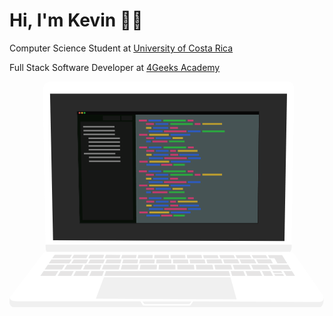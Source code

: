 # Hi, I'm Kevin 👋🏾

Computer Science Student at <a href="https://www.ucr.ac.cr/">University of Costa Rica</a> <br>

Full Stack Software Developer at <a href="https://4geeksacademy.com/">4Geeks Academy</a>

<div class="mac-wrapper start">
<svg width="100%" height="100%" viewBox="0 0 321 230" version="1.1" xmlns="http://www.w3.org/2000/svg" xmlns:xlink="http://www.w3.org/1999/xlink" xml:space="preserve" style="fill-rule:evenodd;clip-rule:evenodd;stroke-linejoin:round;stroke-miterlimit:1.41421;">
    <g id="MacBook">
        <path id="Monitor" d="M43.492,0.054C43.492,0.054 33.882,-0.78 33.99,9.755C34.098,20.291 36.873,168.94 36.873,168.94C36.873,168.94 36.413,174.74 40.46,174.657C43.484,174.595 284.414,174.657 284.414,174.657C284.414,174.657 287.802,174.446 287.636,166.691C287.471,158.926 290.232,7.403 290.232,7.403C290.232,7.403 289.322,0.176 284.414,0.054C279.507,-0.068 43.492,0.054 43.492,0.054Z" style="fill:#fff;"/>
        <clipPath id="_clip1">
            <path d="M43.492,0.054C43.492,0.054 33.882,-0.78 33.99,9.755C34.098,20.291 36.873,168.94 36.873,168.94C36.873,168.94 36.413,174.74 40.46,174.657C43.484,174.595 284.414,174.657 284.414,174.657C284.414,174.657 287.802,174.446 287.636,166.691C287.471,158.926 290.232,7.403 290.232,7.403C290.232,7.403 289.322,0.176 284.414,0.054C279.507,-0.068 43.492,0.054 43.492,0.054Z"/>
        </clipPath>
        <g clip-path="url(#_clip1)">
            <path id="MonitorBottom" d="M37.045,166.247L287.37,166.247L296.521,176.423L29.994,176.423L32.912,167.858L37.045,166.247Z" style="fill:#f0f0f0;"/>
            <path id="Screen" d="M41.327,12.352L44.374,161.76L280.211,162.496L282.775,12.352L41.327,12.352Z" style="fill:#292929;"/>
        </g>
        <path id="Base" d="M0.148,221.598C0.133,220.574 0.83,219.636 0.83,219.636L33.989,175.534C35.497,173.386 39.911,173.514 39.911,173.514C39.911,173.514 279.422,173.479 284.325,173.514C289.228,173.549 290.232,175.939 290.232,175.939C290.232,175.939 315.123,211.433 319.185,217.682C320.328,219.442 320.103,221.711 320.1,222.9C319.997,228.085 317.079,229.881 317.079,229.881C317.079,229.881 6.437,229.948 3.992,229.881C1.546,229.814 0.988,228.339 0.348,226.959C-0.293,225.578 0.148,221.598 0.148,221.598L0.148,221.598Z" style="fill:#fff;"/>
        <clipPath id="_clip2">
            <path d="M0.148,221.598C0.133,220.574 0.83,219.636 0.83,219.636L33.989,175.534C35.497,173.386 39.911,173.514 39.911,173.514C39.911,173.514 279.422,173.479 284.325,173.514C289.228,173.549 290.232,175.939 290.232,175.939C290.232,175.939 315.123,211.433 319.185,217.682C320.328,219.442 320.103,221.711 320.1,222.9C319.997,228.085 317.079,229.881 317.079,229.881C317.079,229.881 6.437,229.948 3.992,229.881C1.546,229.814 0.988,228.339 0.348,226.959C-0.293,225.578 0.148,221.598 0.148,221.598L0.148,221.598Z"/>
        </clipPath>
        <g clip-path="url(#_clip2)">
            <g id="Keyboard">
                <path id="keyboard-space" d="M224.966,198.091L96.562,198.091L98.348,193.116L223.477,193.096L224.966,198.091Z" style="fill:#0d0000;fill-opacity:0.1;"/>
                <path id="keyboard49" d="M49.783,193.124L46.783,198.091L31.419,198.091L34.773,193.126L49.783,193.124Z" style="fill:#0d0000;fill-opacity:0.1;"/>
                <path id="keyboard48" d="M62.925,198.091L48.992,198.091L51.992,193.123L65.545,193.121L62.925,198.091Z" style="fill:#0d0000;fill-opacity:0.1;"/>
                <path id="keyboard47" d="M79.355,198.091L65.062,198.091L67.682,193.121L81.501,193.119L79.355,198.091Z" style="fill:#0d0000;fill-opacity:0.1;"/>
                <path id="keyboard46" d="M94.553,198.091L81.415,198.091L83.561,193.118L96.339,193.116L94.553,198.091Z" style="fill:#0d0000;fill-opacity:0.1;"/>
                <path id="keyboard45" d="M240.382,198.091L226.894,198.091L225.405,193.096L238.396,193.094L240.382,198.091Z" style="fill:#0d0000;fill-opacity:0.1;"/>
                <path id="keyboard44" d="M257.421,198.091L242.417,198.091L240.43,193.094L255.071,193.091L257.421,198.091Z" style="fill:#0d0000;fill-opacity:0.1;"/>
                <path id="keyboard43" d="M268.544,198.091L259.51,198.091L257.16,193.091L265.902,193.09L268.544,198.091Z" style="fill:#0d0000;fill-opacity:0.1;"/>
                <path id="keyboard42" d="M269.577,195.999L278.619,195.999L279.874,198.091L270.683,198.091L269.577,195.999Z" style="fill:#0d0000;fill-opacity:0.1;"/>
                <path id="keyboard41" d="M290.931,198.091L282.079,198.091L279.076,193.088L287.821,193.086L290.931,198.091Z" style="fill:#0d0000;fill-opacity:0.1;"/>
                <path id="keyboard40" d="M278.126,195.178L269.144,195.178L268.04,193.089L276.871,193.088L278.126,195.178Z" style="fill:#0d0000;fill-opacity:0.1;"/>
                <path id="keyboard39" d="M63.683,176.58L61.57,180.094L43.584,180.097L45.982,176.547L63.683,176.58Z" style="fill:#0d0000;fill-opacity:0.1;"/>
                <path id="keyboard38" d="M80.107,176.61L78.385,180.091L63.505,180.094L65.615,176.584L80.107,176.61Z" style="fill:#0d0000;fill-opacity:0.1;"/>
                <path id="keyboard37" d="M96.547,176.641L95.215,180.089L80.235,180.091L81.955,176.614L96.547,176.641Z" style="fill:#0d0000;fill-opacity:0.1;"/>
                <path id="keyboard36" d="M113.062,176.672L112.104,180.086L96.992,180.088L98.323,176.644L113.062,176.672Z" style="fill:#0d0000;fill-opacity:0.1;"/>
                <path id="keyboard35" d="M129.595,176.702L128.926,180.083L113.826,180.086L114.783,176.675L129.595,176.702Z" style="fill:#0d0000;fill-opacity:0.1;"/>
                <path id="keyboard34" d="M146.059,176.733L145.772,180.081L130.616,180.083L131.285,176.705L146.059,176.733Z" style="fill:#0d0000;fill-opacity:0.1;"/>
                <path id="keyboard33" d="M162.439,176.763L162.537,180.078L147.436,180.08L147.723,176.736L162.439,176.763Z" style="fill:#0d0000;fill-opacity:0.1;"/>
                <path id="keyboard32" d="M179.014,176.794L179.402,180.075L164.196,180.078L164.097,176.766L179.014,176.794Z" style="fill:#0d0000;fill-opacity:0.1;"/>
                <path id="keyboard31" d="M195.578,176.825L196.339,180.073L181.071,180.075L180.684,176.797L195.578,176.825Z" style="fill:#0d0000;fill-opacity:0.1;"/>
                <path id="keyboard30" d="M212.067,176.855L213.149,180.07L198.042,180.072L197.282,176.828L212.067,176.855Z" style="fill:#0d0000;fill-opacity:0.1;"/>
                <path id="keyboard29" d="M228.458,176.886L229.87,180.067L214.898,180.07L213.817,176.858L228.458,176.886Z" style="fill:#0d0000;fill-opacity:0.1;"/>
                <path id="keyboard28" d="M244.897,176.916L246.608,180.065L231.683,180.067L230.273,176.889L244.897,176.916Z" style="fill:#0d0000;fill-opacity:0.1;"/>
                <path id="keyboard27" d="M261.375,176.947L263.068,180.062L248.495,180.064L246.786,176.92L261.375,176.947Z" style="fill:#0d0000;fill-opacity:0.1;"/>
                <path id="keyboard26" d="M56.397,186.819L53.556,191.545L35.839,191.547L39.032,186.822L56.397,186.819Z" style="fill:#0d0000;fill-opacity:0.1;"/>
                <path id="keyboard25" d="M72.813,191.542L55.762,191.544L58.603,186.819L75.151,186.816L72.813,191.542Z" style="fill:#0d0000;fill-opacity:0.1;"/>
                <path id="keyboard24" d="M92.088,191.539L74.923,191.541L77.261,186.816L93.914,186.813L92.088,191.539Z" style="fill:#0d0000;fill-opacity:0.1;"/>
                <path id="keyboard23" d="M111.43,191.535L94.115,191.538L95.941,186.813L112.756,186.81L111.43,191.535Z" style="fill:#0d0000;fill-opacity:0.1;"/>
                <path id="keyboard22" d="M130.677,191.532L113.394,191.535L114.72,186.81L131.612,186.807L130.677,191.532Z" style="fill:#0d0000;fill-opacity:0.1;"/>
                <path id="keyboard21" d="M149.973,191.529L132.604,191.532L133.539,186.807L150.379,186.804L149.973,191.529Z" style="fill:#0d0000;fill-opacity:0.1;"/>
                <path id="keyboard20" d="M169.181,191.526L151.871,191.529L152.277,186.804L169.04,186.801L169.181,191.526Z" style="fill:#0d0000;fill-opacity:0.1;"/>
                <path id="keyboard19" d="M188.48,191.523L171.072,191.526L170.932,186.801L187.922,186.798L188.48,191.523Z" style="fill:#0d0000;fill-opacity:0.1;"/>
                <path id="keyboard18" d="M207.884,191.52L190.384,191.523L189.826,186.798L206.778,186.795L207.884,191.52Z" style="fill:#0d0000;fill-opacity:0.1;"/>
                <path id="keyboard17" d="M227.132,191.517L209.826,191.52L208.719,186.795L225.542,186.792L227.132,191.517Z" style="fill:#0d0000;fill-opacity:0.1;"/>
                <path id="keyboard16" d="M246.282,191.514L229.127,191.517L227.537,186.792L244.186,186.789L246.282,191.514Z" style="fill:#0d0000;fill-opacity:0.1;"/>
                <path id="keyboard15" d="M265.447,191.511L248.351,191.514L246.254,186.789L262.88,186.786L265.447,191.511Z" style="fill:#0d0000;fill-opacity:0.1;"/>
                <path id="keyboard14" d="M265.032,186.786L283.949,186.783L286.885,191.508L267.599,191.511L265.032,186.786Z" style="fill:#0d0000;fill-opacity:0.1;"/>
                <path id="keyboard13" d="M63.421,181.308L60.974,185.378L40.005,185.381L42.754,181.311L63.421,181.308Z" style="fill:#0d0000;fill-opacity:0.1;"/>
                <path id="keyboard12" d="M78.297,185.375L62.954,185.377L65.401,181.307L80.311,181.305L78.297,185.375Z" style="fill:#0d0000;fill-opacity:0.1;"/>
                <path id="keyboard11" d="M95.638,185.372L80.191,185.375L82.205,181.305L97.211,181.302L95.638,185.372Z" style="fill:#0d0000;fill-opacity:0.1;"/>
                <path id="keyboard10" d="M113.037,185.369L97.458,185.372L99.03,181.302L114.179,181.3L113.037,185.369Z" style="fill:#0d0000;fill-opacity:0.1;"/>
                <path id="keyboard9" d="M130.344,185.367L114.8,185.369L115.942,181.3L131.149,181.297L130.344,185.367Z" style="fill:#0d0000;fill-opacity:0.1;"/>
                <path id="keyboard8" d="M147.705,185.364L132.074,185.366L132.88,181.297L148.054,181.294L147.705,185.364Z" style="fill:#0d0000;fill-opacity:0.1;"/>
                <path id="keyboard7" d="M164.987,185.361L149.408,185.364L149.758,181.294L164.866,181.292L164.987,185.361Z" style="fill:#0d0000;fill-opacity:0.1;"/>
                <path id="keyboard6" d="M182.343,185.358L166.685,185.361L166.564,181.292L181.862,181.289L182.343,185.358Z" style="fill:#0d0000;fill-opacity:0.1;"/>
                <path id="keyboard5" d="M199.802,185.356L184.052,185.358L183.571,181.289L198.849,181.286L199.802,185.356Z" style="fill:#0d0000;fill-opacity:0.1;"/>
                <path id="keyboard4" d="M217.116,185.353L201.545,185.355L200.592,181.286L215.746,181.284L217.116,185.353Z" style="fill:#0d0000;fill-opacity:0.1;"/>
                <path id="keyboard3" d="M234.344,185.35L218.906,185.353L217.537,181.283L232.538,181.281L234.344,185.35Z" style="fill:#0d0000;fill-opacity:0.1;"/>
                <path id="keyboard2" d="M251.582,185.348L236.2,185.35L234.395,181.281L249.371,181.278L251.582,185.348Z" style="fill:#0d0000;fill-opacity:0.1;"/>
                <path id="keyboard1" d="M268.434,185.345L253.514,185.347L251.303,181.278L266.223,181.276L268.434,185.345Z" style="fill:#0d0000;fill-opacity:0.1;"/>
                <path id="keyboard-return" d="M270.064,180.07L264.955,180.062L263.264,176.95L277.847,176.977L279.763,180.06L279.755,180.06L283.054,185.343L272.992,185.358L270.064,180.07Z" style="fill:#0d0000;fill-opacity:0.1;"/>
            </g>
            <path id="Trackpad" d="M96.136,199.49L88.014,221.323L231.405,222L225.178,199.49L96.136,199.49Z" style="fill:#f0f0f0;"/>
            <path id="BaseFront" d="M320.12,220.574L326.048,224.74L323.687,235.617L0,235.617L-5.255,221.437L0.628,220.574C0.628,220.574 -1.201,223.94 8.606,224.039C18.414,224.138 133.47,224.039 133.47,224.039L136.171,228.295L184.19,228.295L187.105,224.039L313.932,224.74C317.877,224.854 320.241,223.706 320.12,220.574Z" style="fill:#f0f0f0;"/>
            <path id="Shadow" d="M135.535,224.21L137.498,226.92L183.378,226.92L185.338,224.21L135.535,224.21Z" style="fill:#f0f0f0;"/>
        </g>
        <g id="CodeEditorWindow">
            <clipPath id="_clip3">
                <path id="CodeEditor" d="M68.863,30.416L71.588,144.464L252.946,144.464L254.313,30.416L68.863,30.416Z"/>
            </clipPath>
            <g clip-path="url(#_clip3)">
                <g opacity="0.786239">
                    <path d="M68.863,30.416L71.588,144.464L252.946,144.464L254.313,30.416L68.863,30.416Z" style="fill:#506062;"/>
                    <clipPath id="_clip4">
                        <path d="M68.863,30.416L71.588,144.464L252.946,144.464L254.313,30.416L68.863,30.416Z"/>
                    </clipPath>
                    <g clip-path="url(#_clip4)">
                        <path id="Sidebar" d="M128.413,32.095L68.851,32.095L71.464,148.099L129.232,148.099L128.413,32.095Z" style="fill:#000901;"/>
                        <clipPath id="_clip5">
                            <path d="M128.413,32.095L68.851,32.095L71.464,148.099L129.232,148.099L128.413,32.095Z"/>
                        </clipPath>
                        <g clip-path="url(#_clip5)">
                            <path d="M125.215,40.952L72.205,40.952L74.395,141.052L125.999,141.052L125.215,40.952Z" style="fill:#131413;"/>
                            <clipPath id="_clip6">
                                <path d="M125.215,40.952L72.205,40.952L74.395,141.052L125.999,141.052L125.215,40.952Z"/>
                            </clipPath>
                            <g clip-path="url(#_clip6)">
                                <g>
                                    <path d="M106.976,45.439L74.979,45.439L75.011,46.88L107.009,46.88L106.976,45.439Z" style="fill:#9f9f9f;"/>
                                    <path d="M107.345,49.341L75.348,49.341L75.38,50.782L107.378,50.782L107.345,49.341Z" style="fill:#9f9f9f;"/>
                                    <path d="M107.374,53.243L75.377,53.243L75.409,54.684L107.407,54.684L107.374,53.243Z" style="fill:#9f9f9f;"/>
                                    <path d="M107.817,72.753L75.819,72.753L75.852,74.194L107.849,74.194L107.817,72.753Z" style="fill:#9f9f9f;"/>
                                    <path d="M112.482,57.145L80.485,57.145L80.518,58.586L112.515,58.586L112.482,57.145Z" style="fill:#9f9f9f;"/>
                                    <path d="M112.925,76.655L80.928,76.655L80.961,78.096L112.958,78.096L112.925,76.655Z" style="fill:#9f9f9f;"/>
                                    <path d="M112.571,61.047L80.574,61.047L80.606,62.488L112.604,62.488L112.571,61.047Z" style="fill:#9f9f9f;"/>
                                    <path d="M113.014,80.557L81.016,80.557L81.049,81.998L113.046,81.998L113.014,80.557Z" style="fill:#9f9f9f;"/>
                                    <path d="M112.678,68.851L80.681,68.851L80.713,70.292L112.711,70.292L112.678,68.851Z" style="fill:#9f9f9f;"/>
                                    <path d="M112.589,64.949L80.592,64.949L80.625,66.39L112.622,66.39L112.589,64.949Z" style="fill:#9f9f9f;"/>
                                </g>
                            </g>
                            <path d="M125.176,34.89L114.037,34.89L114.155,39.694L125.176,39.694L125.176,34.89Z" style="fill:#131413;"/>
                            <clipPath id="_clip7">
                                <path d="M125.176,34.89L114.037,34.89L114.155,39.694L125.176,39.694L125.176,34.89Z"/>
                            </clipPath>
                            <g clip-path="url(#_clip7)">
                                <g>
                                    <path d="M107.072,45.439L75.075,45.439L75.1,46.88L107.097,46.88L107.072,45.439Z" style="fill:#9f9f9f;"/>
                                    <path d="M107.42,49.341L75.423,49.341L75.448,50.782L107.445,50.782L107.42,49.341Z" style="fill:#9f9f9f;"/>
                                    <path d="M107.429,53.243L75.431,53.243L75.457,54.684L107.454,54.684L107.429,53.243Z" style="fill:#9f9f9f;"/>
                                    <path d="M107.769,72.753L75.772,72.753L75.797,74.194L107.795,74.194L107.769,72.753Z" style="fill:#9f9f9f;"/>
                                    <path d="M112.517,57.145L80.52,57.145L80.545,58.586L112.542,58.586L112.517,57.145Z" style="fill:#9f9f9f;"/>
                                    <path d="M112.857,76.655L80.86,76.655L80.885,78.096L112.883,78.096L112.857,76.655Z" style="fill:#9f9f9f;"/>
                                    <path d="M112.585,61.047L80.588,61.047L80.613,62.488L112.61,62.488L112.585,61.047Z" style="fill:#9f9f9f;"/>
                                    <path d="M112.925,80.557L80.928,80.557L80.953,81.998L112.951,81.998L112.925,80.557Z" style="fill:#9f9f9f;"/>
                                    <path d="M112.651,68.851L80.654,68.851L80.679,70.292L112.676,70.292L112.651,68.851Z" style="fill:#9f9f9f;"/>
                                    <path d="M112.583,64.949L80.586,64.949L80.611,66.39L112.608,66.39L112.583,64.949Z" style="fill:#9f9f9f;"/>
                                </g>
                            </g>
                            <path d="M112.724,34.89L95.081,34.89L95.183,39.694L112.834,39.694L112.724,34.89Z" style="fill:#131413;"/>
                            <clipPath id="_clip8">
                                <path d="M112.724,34.89L95.081,34.89L95.183,39.694L112.834,39.694L112.724,34.89Z"/>
                            </clipPath>
                            <g clip-path="url(#_clip8)">
                                <g>
                                    <path d="M84.048,45.439L33.368,45.439L33.408,46.88L84.088,46.88L84.048,45.439Z" style="fill:#9f9f9f;"/>
                                    <path d="M84.6,49.341L33.92,49.341L33.959,50.782L84.64,50.782L84.6,49.341Z" style="fill:#9f9f9f;"/>
                                    <path d="M84.614,53.243L33.933,53.243L33.973,54.684L84.654,54.684L84.614,53.243Z" style="fill:#9f9f9f;"/>
                                    <path d="M85.153,72.753L34.473,72.753L34.512,74.194L85.193,74.194L85.153,72.753Z" style="fill:#9f9f9f;"/>
                                    <path d="M92.673,57.145L41.992,57.145L42.032,58.586L92.713,58.586L92.673,57.145Z" style="fill:#9f9f9f;"/>
                                    <path d="M93.212,76.655L42.531,76.655L42.571,78.096L93.252,78.096L93.212,76.655Z" style="fill:#9f9f9f;"/>
                                    <path d="M92.781,61.047L42.1,61.047L42.14,62.488L92.82,62.488L92.781,61.047Z" style="fill:#9f9f9f;"/>
                                    <path d="M93.32,80.557L42.639,80.557L42.679,81.998L93.36,81.998L93.32,80.557Z" style="fill:#9f9f9f;"/>
                                    <path d="M92.885,68.851L42.205,68.851L42.245,70.292L92.925,70.292L92.885,68.851Z" style="fill:#9f9f9f;"/>
                                    <path d="M92.778,64.949L42.097,64.949L42.137,66.39L92.817,66.39L92.778,64.949Z" style="fill:#9f9f9f;"/>
                                </g>
                            </g>
                        </g>
                        <g id="Code">
                            <g id="codeline1">
                                <path d="M139.94,38.909L131.872,38.909L131.929,40.789L139.998,40.789L139.94,38.909Z" style="fill:#ed427f;"/>
                                <path d="M154.565,38.909L141.631,38.909L141.688,40.789L154.623,40.789L154.565,38.909Z" style="fill:#306aea;"/>
                                <path d="M179.583,38.909L156.71,38.909L156.768,40.789L179.64,40.789L179.583,38.909Z" style="fill:#2dcd47;"/>
                                <path d="M187.431,38.909L181.559,38.909L181.616,40.789L187.489,40.789L187.431,38.909Z" style="fill:#ed427f;"/>
                            </g>
                            <g id="codeline2">
                                <path d="M147.122,42.381L139.054,42.381L139.111,44.261L147.179,44.261L147.122,42.381Z" style="fill:#ed427f;"/>
                                <path d="M161.747,42.381L148.813,42.381L148.87,44.261L161.805,44.261L161.747,42.381Z" style="fill:#306aea;"/>
                                <path d="M186.764,42.381L163.892,42.381L163.95,44.261L186.822,44.261L186.764,42.381Z" style="fill:#2dcd47;"/>
                                <path d="M194.613,42.381L188.74,42.381L188.798,44.261L194.671,44.261L194.613,42.381Z" style="fill:#ed427f;"/>
                                <path d="M216.575,42.295L196.503,42.295L196.56,44.175L216.632,44.175L216.575,42.295Z" style="fill:#eac130;"/>
                            </g>
                            <g id="codeline3">
                                <path d="M171.63,46.363L163.561,46.363L163.619,48.243L171.687,48.243L171.63,46.363Z" style="fill:#ed427f;"/>
                                <path d="M161.789,46.363L146.313,46.363L146.371,48.243L161.846,48.243L161.789,46.363Z" style="fill:#306aea;"/>
                                <path d="M144.541,46.363L139.086,46.363L139.143,48.243L144.598,48.243L144.541,46.363Z" style="fill:#eac130;"/>
                            </g>
                            <g id="codeline4">
                                <path d="M180.314,49.835L157.404,49.835L157.461,51.715L180.371,51.715L180.314,49.835Z" style="fill:#ed427f;"/>
                                <path d="M194.608,49.835L181.673,49.835L181.73,51.715L194.665,51.715L194.608,49.835Z" style="fill:#306aea;"/>
                                <path d="M219.267,49.796L196.395,49.796L196.452,51.676L219.324,51.676L219.267,49.796Z" style="fill:#2dcd47;"/>
                                <path d="M156.143,49.835L141.745,49.835L141.803,51.715L156.2,51.715L156.143,49.835Z" style="fill:#306aea;"/>
                            </g>
                            <g id="codeline5">
                                <path d="M140.503,53.307L132.023,53.307L132.08,55.187L140.561,55.187L140.503,53.307Z" style="fill:#ed427f;"/>
                                <path d="M162.343,53.307L142.271,53.307L142.328,55.187L162.4,55.187L162.343,53.307Z" style="fill:#eac130;"/>
                                <path d="M184.183,53.307L164.111,53.307L164.168,55.187L184.24,55.187L184.183,53.307Z" style="fill:#306aea;"/>
                            </g>
                            <g id="codeline6">
                                <path d="M147.263,56.779L139.195,56.779L139.252,58.659L147.321,58.659L147.263,56.779Z" style="fill:#ed427f;"/>
                                <path d="M164.439,56.779L148.963,56.779L149.021,58.659L164.497,58.659L164.439,56.779Z" style="fill:#306aea;"/>
                                <path d="M176.742,56.664L166.138,56.664L166.195,58.545L176.799,58.545L176.742,56.664Z" style="fill:#eac130;"/>
                            </g>
                            <g id="codeline7">
                                <path d="M160.927,60.25L145.654,60.25L145.712,62.13L160.984,62.13L160.927,60.25Z" style="fill:#ed427f;"/>
                                <path d="M143.967,60.25L139.231,60.25L139.289,62.13L144.025,62.13L143.967,60.25Z" style="fill:#306aea;"/>
                                <path d="M178.368,60.136L162.613,60.136L162.67,62.016L178.425,62.016L178.368,60.136Z" style="fill:#2dcd47;"/>
                            </g>
                            <g id="codeline8">
                                <path d="M140.227,66.313L132.159,66.313L132.216,68.193L140.285,68.193L140.227,66.313Z" style="fill:#ed427f;"/>
                                <path d="M154.852,66.313L141.918,66.313L141.975,68.193L154.91,68.193L154.852,66.313Z" style="fill:#306aea;"/>
                                <path d="M179.87,66.313L156.997,66.313L157.055,68.193L179.927,68.193L179.87,66.313Z" style="fill:#2dcd47;"/>
                                <path d="M187.718,66.313L181.846,66.313L181.903,68.193L187.776,68.193L187.718,66.313Z" style="fill:#ed427f;"/>
                            </g>
                            <g id="codeline9">
                                <path d="M147.409,69.785L139.341,69.785L139.398,71.665L147.466,71.665L147.409,69.785Z" style="fill:#ed427f;"/>
                                <path d="M162.034,69.785L149.099,69.785L149.157,71.665L162.092,71.665L162.034,69.785Z" style="fill:#306aea;"/>
                                <path d="M169.598,69.785L163.725,69.785L163.782,71.665L169.655,71.665L169.598,69.785Z" style="fill:#ed427f;"/>
                                <path d="M191.559,69.699L171.487,69.699L171.545,71.579L191.617,71.579L191.559,69.699Z" style="fill:#eac130;"/>
                            </g>
                            <g id="codeline10">
                                <path d="M171.917,73.767L163.848,73.767L163.906,75.647L171.974,75.647L171.917,73.767Z" style="fill:#ed427f;"/>
                                <path d="M162.076,73.767L146.6,73.767L146.658,75.647L162.133,75.647L162.076,73.767Z" style="fill:#306aea;"/>
                                <path d="M144.828,73.767L139.373,73.767L139.43,75.647L144.885,75.647L144.828,73.767Z" style="fill:#eac130;"/>
                                <path d="M193.13,73.767L173.058,73.767L173.115,75.647L193.187,75.647L193.13,73.767Z" style="fill:#306aea;"/>
                            </g>
                            <g id="codeline11">
                                <path d="M180.601,77.239L157.691,77.239L157.748,79.119L180.658,79.119L180.601,77.239Z" style="fill:#ed427f;"/>
                                <path d="M194.895,77.239L181.96,77.239L182.017,79.119L194.952,79.119L194.895,77.239Z" style="fill:#306aea;"/>
                                <path d="M156.43,77.239L142.032,77.239L142.09,79.119L156.487,79.119L156.43,77.239Z" style="fill:#306aea;"/>
                            </g>
                            <g id="codeline12">
                                <path d="M140.79,80.711L132.31,80.711L132.367,82.591L140.848,82.591L140.79,80.711Z" style="fill:#ed427f;"/>
                                <path d="M162.63,80.711L142.558,80.711L142.615,82.591L162.687,82.591L162.63,80.711Z" style="fill:#eac130;"/>
                                <path d="M184.47,80.711L164.398,80.711L164.455,82.591L184.527,82.591L184.47,80.711Z" style="fill:#306aea;"/>
                            </g>
                            <g id="codeline13">
                                <path d="M165.832,83.932L154.561,83.932L154.608,85.812L165.879,85.812L165.832,83.932Z" style="fill:#ed427f;"/>
                                <path d="M153.403,83.932L139.479,83.932L139.537,85.812L153.461,85.812L153.403,83.932Z" style="fill:#306aea;"/>
                                <path d="M178.606,83.932L166.979,83.932L167.027,85.812L178.654,85.812L178.606,83.932Z" style="fill:#2dcd47;"/>
                            </g>
                            <g id="codeline14">
                                <path d="M139.94,90.638L131.872,90.638L131.929,92.518L139.998,92.518L139.94,90.638Z" style="fill:#ed427f;"/>
                                <path d="M154.565,90.638L141.631,90.638L141.688,92.518L154.623,92.518L154.565,90.638Z" style="fill:#306aea;"/>
                                <path d="M179.583,90.638L156.71,90.638L156.768,92.518L179.64,92.518L179.583,90.638Z" style="fill:#2dcd47;"/>
                                <path d="M187.431,90.638L181.559,90.638L181.616,92.518L187.489,92.518L187.431,90.638Z" style="fill:#ed427f;"/>
                            </g>
                            <g id="codeline15">
                                <path d="M147.122,94.11L139.054,94.11L139.111,95.99L147.179,95.99L147.122,94.11Z" style="fill:#ed427f;"/>
                                <path d="M161.747,94.11L148.813,94.11L148.87,95.99L161.805,95.99L161.747,94.11Z" style="fill:#306aea;"/>
                                <path d="M186.764,94.11L163.892,94.11L163.95,95.99L186.822,95.99L186.764,94.11Z" style="fill:#2dcd47;"/>
                                <path d="M194.613,94.11L188.74,94.11L188.798,95.99L194.671,95.99L194.613,94.11Z" style="fill:#ed427f;"/>
                                <path d="M216.575,94.024L196.503,94.024L196.56,95.904L216.632,95.904L216.575,94.024Z" style="fill:#eac130;"/>
                            </g>
                            <g id="codeline16">
                                <path d="M171.63,98.092L163.561,98.092L163.619,99.972L171.687,99.972L171.63,98.092Z" style="fill:#ed427f;"/>
                                <path d="M161.789,98.092L146.313,98.092L146.371,99.972L161.846,99.972L161.789,98.092Z" style="fill:#306aea;"/>
                                <path d="M144.541,98.092L139.086,98.092L139.143,99.972L144.598,99.972L144.541,98.092Z" style="fill:#eac130;"/>
                            </g>
                            <g id="codeline17">
                                <path d="M180.314,101.564L157.404,101.564L157.461,103.444L180.371,103.444L180.314,101.564Z" style="fill:#ed427f;"/>
                                <path d="M194.608,101.564L181.673,101.564L181.73,103.444L194.665,103.444L194.608,101.564Z" style="fill:#306aea;"/>
                                <path d="M156.143,101.564L141.745,101.564L141.803,103.444L156.2,103.444L156.143,101.564Z" style="fill:#306aea;"/>
                            </g>
                            <g id="codeline18">
                                <path d="M140.503,105.036L132.023,105.036L132.08,106.916L140.561,106.916L140.503,105.036Z" style="fill:#ed427f;"/>
                                <path d="M162.343,105.036L142.271,105.036L142.328,106.916L162.4,106.916L162.343,105.036Z" style="fill:#eac130;"/>
                                <path d="M184.183,105.036L164.111,105.036L164.168,106.916L184.24,106.916L184.183,105.036Z" style="fill:#306aea;"/>
                            </g>
                            <g id="codeline19">
                                <path d="M147.263,108.508L139.195,108.508L139.252,110.388L147.321,110.388L147.263,108.508Z" style="fill:#ed427f;"/>
                                <path d="M164.439,108.508L148.963,108.508L149.021,110.388L164.497,110.388L164.439,108.508Z" style="fill:#306aea;"/>
                                <path d="M176.742,108.394L166.138,108.394L166.195,110.274L176.799,110.274L176.742,108.394Z" style="fill:#eac130;"/>
                            </g>
                            <g id="codeline20">
                                <path d="M160.927,111.979L145.654,111.979L145.712,113.86L160.984,113.86L160.927,111.979Z" style="fill:#ed427f;"/>
                                <path d="M143.967,111.979L139.231,111.979L139.289,113.86L144.025,113.86L143.967,111.979Z" style="fill:#306aea;"/>
                                <path d="M178.368,111.865L162.613,111.865L162.67,113.745L178.425,113.745L178.368,111.865Z" style="fill:#2dcd47;"/>
                            </g>
                            <g id="codeline21">
                                <path d="M140.227,118.042L132.159,118.042L132.216,119.922L140.285,119.922L140.227,118.042Z" style="fill:#ed427f;"/>
                                <path d="M154.852,118.042L141.918,118.042L141.975,119.922L154.91,119.922L154.852,118.042Z" style="fill:#306aea;"/>
                                <path d="M179.87,118.042L156.997,118.042L157.055,119.922L179.927,119.922L179.87,118.042Z" style="fill:#2dcd47;"/>
                                <path d="M187.718,118.042L181.846,118.042L181.903,119.922L187.776,119.922L187.718,118.042Z" style="fill:#ed427f;"/>
                            </g>
                            <g id="codeline22">
                                <path d="M147.409,121.514L139.341,121.514L139.398,123.394L147.466,123.394L147.409,121.514Z" style="fill:#ed427f;"/>
                                <path d="M162.034,121.514L149.099,121.514L149.157,123.394L162.092,123.394L162.034,121.514Z" style="fill:#306aea;"/>
                                <path d="M169.598,121.514L163.725,121.514L163.782,123.394L169.655,123.394L169.598,121.514Z" style="fill:#ed427f;"/>
                                <path d="M191.559,121.428L171.487,121.428L171.545,123.308L191.617,123.308L191.559,121.428Z" style="fill:#eac130;"/>
                            </g>
                            <g id="codeline23">
                                <path d="M171.917,125.496L163.848,125.496L163.906,127.376L171.974,127.376L171.917,125.496Z" style="fill:#ed427f;"/>
                                <path d="M162.076,125.496L146.6,125.496L146.658,127.376L162.133,127.376L162.076,125.496Z" style="fill:#306aea;"/>
                                <path d="M144.828,125.496L139.373,125.496L139.43,127.376L144.885,127.376L144.828,125.496Z" style="fill:#eac130;"/>
                                <path d="M193.13,125.496L173.058,125.496L173.115,127.376L193.187,127.376L193.13,125.496Z" style="fill:#306aea;"/>
                            </g>
                            <g id="codeline24">
                                <path d="M180.601,128.968L157.691,128.968L157.748,130.848L180.658,130.848L180.601,128.968Z" style="fill:#ed427f;"/>
                                <path d="M194.895,128.968L181.96,128.968L182.017,130.848L194.952,130.848L194.895,128.968Z" style="fill:#306aea;"/>
                                <path d="M156.43,128.968L142.032,128.968L142.09,130.848L156.487,130.848L156.43,128.968Z" style="fill:#306aea;"/>
                            </g>
                            <g id="codeline25">
                                <path d="M140.79,132.44L132.31,132.44L132.367,134.32L140.848,134.32L140.79,132.44Z" style="fill:#ed427f;"/>
                                <path d="M162.63,132.44L142.558,132.44L142.615,134.32L162.687,134.32L162.63,132.44Z" style="fill:#eac130;"/>
                                <path d="M184.47,132.44L164.398,132.44L164.455,134.32L184.527,134.32L184.47,132.44Z" style="fill:#306aea;"/>
                            </g>
                            <g id="codeline26">
                                <path d="M165.832,135.661L154.561,135.661L154.608,137.541L165.879,137.541L165.832,135.661Z" style="fill:#ed427f;"/>
                                <path d="M153.403,135.661L139.479,135.661L139.537,137.541L153.461,137.541L153.403,135.661Z" style="fill:#306aea;"/>
                                <path d="M178.606,135.661L166.979,135.661L167.027,137.541L178.654,137.541L178.606,135.661Z" style="fill:#2dcd47;"/>
                            </g>
                        </g>
                        <g id="AppBar">
                            <path d="M254.159,30.416L254.107,33.773L56.763,33.773L56.679,30.416"/>
                            <circle cx="71.395" cy="32.052" r="0.935" style="fill:#ff6059;"/>
                            <circle cx="73.93" cy="32.052" r="0.935" style="fill:#ffc02f;"/>
                            <circle cx="76.465" cy="32.052" r="0.935" style="fill:#28ca42;"/>
                        </g>
                    </g>
                </g>
            </g>
            <path id="CodeEditor1" d="M253.144,144.664L71.392,144.664L68.658,30.216L254.516,30.216L253.144,144.664ZM68.863,30.416L71.588,144.464L252.946,144.464L254.313,30.416L68.863,30.416Z" style="fill-opacity:0.786239;"/>
        </g>
    </g>
</svg>
</div>



<!--
**KevinJPC/KevinJPC** is a ✨ _special_ ✨ repository because its `README.md` (this file) appears on your GitHub profile.

Here are some ideas to get you started:

- 🔭 I’m currently working on ...
- 🌱 I’m currently learning ...
- 👯 I’m looking to collaborate on ...
- 🤔 I’m looking for help with ...
- 💬 Ask me about ...
- 📫 How to reach me: ...
- 😄 Pronouns: ...
- ⚡ Fun fact: ...
-->
